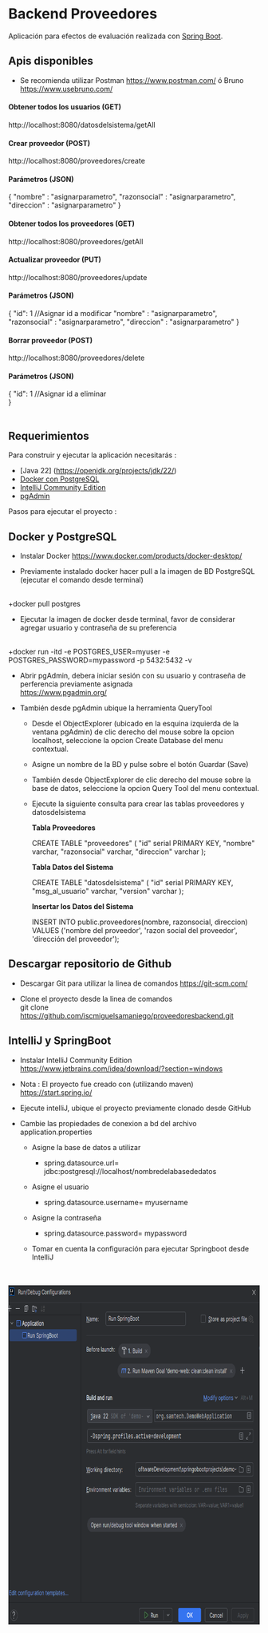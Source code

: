 # Backend Proveedores

Aplicación para efectos de evaluación realizada con [Spring Boot](http://projects.spring.io/spring-boot/).

## Apis disponibles

- Se recomienda utilizar Postman https://www.postman.com/ ó Bruno https://www.usebruno.com/

#### Obtener todos los usuarios (GET)
http://localhost:8080/datosdelsistema/getAll
<br/>
#### Crear proveedor (POST)
http://localhost:8080/proveedores/create
#### Parámetros (JSON)
{ 
    "nombre" : "asignarparametro",
    "razonsocial" : "asignarparametro",
    "direccion" : "asignarparametro"
}
<br/>
#### Obtener todos los proveedores (GET)
http://localhost:8080/proveedores/getAll
<br/>
#### Actualizar proveedor (PUT)
http://localhost:8080/proveedores/update
#### Parámetros (JSON)
{ 
    "id": 1 //Asignar id a modificar
    "nombre" : "asignarparametro",
    "razonsocial" : "asignarparametro",
    "direccion" : "asignarparametro"
}
<br/>
#### Borrar proveedor (POST)
http://localhost:8080/proveedores/delete
#### Parámetros (JSON)
{ 
    "id": 1 //Asignar id a eliminar  
}
<br/>
<br/>
## Requerimientos

Para construir y ejecutar la aplicación necesitarás :

- [Java 22] (https://openjdk.org/projects/jdk/22/)
- [Docker con PostgreSQL](https://hub.docker.com/_/postgres)
- [IntelliJ Community Edition](https://www.jetbrains.com/es-es/idea/)
- [pgAdmin](https://www.pgadmin.org/)

Pasos para ejecutar el proyecto :

## Docker y PostgreSQL

* Instalar Docker
  https://www.docker.com/products/docker-desktop/

* Previamente instalado docker hacer pull a la imagen de BD PostgreSQL (ejecutar el comando desde terminal)
<br/>
  +docker pull postgres

* Ejecutar la imagen de docker desde terminal, favor de considerar agregar usuario y contraseña de su preferencia
 <br/>
  +docker run -itd -e POSTGRES_USER=myuser -e POSTGRES_PASSWORD=mypassword -p 5432:5432 -v

* Abrir pgAdmin, debera iniciar sesión con su usuario y contraseña de perferencia previamente asignada
  <br/>
  https://www.pgadmin.org/

* También desde pgAdmin  ubique la herramienta QueryTool
    - Desde el ObjectExplorer (ubicado en la esquina izquierda de la ventana pgAdmin) de clic derecho del mouse sobre la opcion localhost, seleccione la opcion Create Database del menu contextual.
    - Asigne un nombre de la BD y pulse sobre el botón Guardar (Save)
    - También desde ObjectExplorer de clic derecho del mouse sobre la base de datos, seleccione la opcion Query Tool del menu contextual.
    - Ejecute la siguiente consulta para crear las tablas proveedores y datosdelsistema
 
      __Tabla Proveedores__
      
        CREATE TABLE "proveedores" (
          "id" serial PRIMARY KEY,
          "nombre" varchar,
          "razonsocial" varchar,
          "direccion" varchar
        );
      
      __Tabla Datos del Sistema__
      
        CREATE TABLE "datosdelsistema" (
        "id" serial PRIMARY KEY,
        "msg_al_usuario" varchar,
        "version" varchar
        );

      __Insertar los Datos del Sistema__
        
        INSERT INTO public.proveedores(nombre, razonsocial, direccion)
	      VALUES ('nombre del proveedor', 'razon social del proveedor', 'dirección del proveedor');
      
## Descargar repositorio de Github
* Descargar Git para utilizar la linea de comandos
  https://git-scm.com/

* Clone el proyecto desde la linea de comandos  
  git clone https://github.com/iscmiguelsamaniego/proveedoresbackend.git

## IntelliJ y SpringBoot

* Instalar IntelliJ Community Edition
  https://www.jetbrains.com/idea/download/?section=windows

* Nota : El proyecto fue creado con (utilizando maven)
  https://start.spring.io/

* Ejecute intelliJ, ubique el proyecto previamente clonado desde GitHub

* Cambie las propiedades de conexion a bd del archivo application.properties
  
  * Asigne la base de datos a utilizar
    - spring.datasource.url= jdbc:postgresql://localhost/nombredelabasededatos
      
  * Asigne el usuario 
    - spring.datasource.username= myusername
      
  * Asigne la contraseña
    - spring.datasource.password= mypassword
   
  * Tomar en cuenta la configuración para ejecutar Springboot desde IntelliJ  
  <br><br>
<img src="https://github.com/iscmiguelsamaniego/proveedoresbackend/blob/main/springbootrunconfigintellij.PNG" width="793" height="680">
<br><br>
  
  
